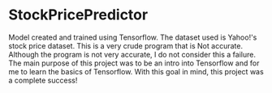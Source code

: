 # StockPricePredictor
Model created and trained using Tensorflow. The dataset used is Yahoo!'s stock price dataset. This is a very crude program that is Not accurate. Although the program is not very accurate, I do not consider this a failure. The main purpose of this project was to be an intro into Tensorflow and for me to learn the basics of Tensorflow. With this goal in mind, this project was a complete success!
